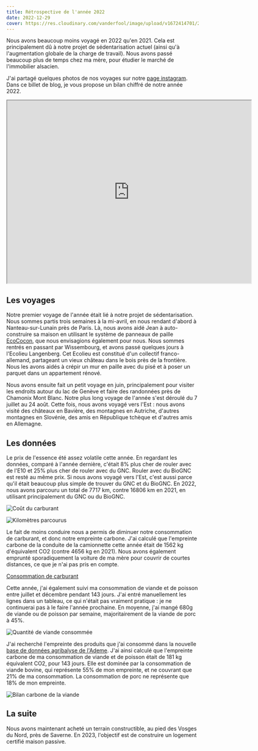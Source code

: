 ```yaml
---
title: Rétrospective de l'année 2022
date: 2022-12-29
cover: https://res.cloudinary.com/vanderfool/image/upload/v1672414701/2022-trip/2022_map.png
---
```



Nous avons beaucoup moins voyagé en 2022 qu'en 2021.
Cela est principalement dû à notre projet de sédentarisation actuel (ainsi qu'à l'augmentation globale de la charge de travail).
Nous avons passé beaucoup plus de temps chez ma mère, pour étudier le marché de l'immobilier alsacien.

J'ai partagé quelques photos de nos voyages sur notre [page instagram](https://www.instagram.com/vanderfool.fr/).
Dans ce billet de blog, je vous propose un bilan chiffré de notre année 2022.

<iframe src="https://www.google.com/maps/d/embed?mid=1zIMbDHp3morNo-bFDd_oMll2tcrwREM&ehbc=2E312F" width="640" height="480"></iframe>

## Les voyages

Notre premier voyage de l'année était lié à notre projet de sédentarisation.
Nous sommes partis trois semaines à la mi-avril, en nous rendant d'abord à Nanteau-sur-Lunain près de Paris.
Là, nous avons aidé Jean à auto-construire sa maison en utilisant le système de panneaux de paille [EcoCocon](https://ecococon.eu/fr/), que nous envisagions également pour nous.
Nous sommes rentrés en passant par Wissembourg, et avons passé quelques jours à l'Ecolieu Langenberg.
Cet Ecolieu est constitué d'un collectif franco-allemand, partageant un vieux château dans le bois près de la frontière.
Nous les avons aidés à crépir un mur en paille avec du pisé et à poser un parquet dans un appartement rénové.

Nous avons ensuite fait un petit voyage en juin, principalement pour visiter les endroits autour du lac de Genève et faire des randonnées près de Chamonix Mont Blanc.
Notre plus long voyage de l'année s'est déroulé du 7 juillet au 24 août.
Cette fois, nous avons voyagé vers l'Est : nous avons visité des châteaux en Bavière, des montagnes en Autriche, d'autres montagnes en Slovénie, des amis en République tchèque et d'autres amis en Allemagne.

## Les données

Le prix de l'essence été assez volatile cette année.
En regardant les données, comparé à l'année dernière, c'était 8% plus cher de rouler avec de l'E10 et 25% plus cher de rouler avec du GNC.
Rouler avec du BioGNC est resté au même prix.
Si nous avons voyagé vers l'Est, c'est aussi parce qu'il était beaucoup plus simple de trouver du GNC et du BioGNC.
En 2022, nous avons parcouru un total de 7717 km, contre 16806 km en 2021, en utilisant principalement du GNC ou du BioGNC.

![Coût du carburant](https://res.cloudinary.com/vanderfool/image/upload/v1672418032/2022-trip/fuel_price_cohh3n.png "Coût du carburant")

![Kilomètres parcourus](https://res.cloudinary.com/vanderfool/image/upload/v1672418017/2022-trip/driven_km_zmwgyi.png "Kilomètres parcourus par mois")

Le fait de moins conduire nous a permis de diminuer notre consommation de carburant, et donc notre empreinte carbone.
J'ai calculé que l'empreinte carbone de la conduite de la camionnette cette année était de 1562 kg d'équivalent CO2 (contre 4656 kg en 2021).
Nous avons également emprunté sporadiquement la voiture de ma mère pour couvrir de courtes distances, ce que je n'ai pas pris en compte.

[Consommation de carburant](https://res.cloudinary.com/vanderfool/image/upload/v1672418032/2022-trip/tanked_volumes_icyyll.png "Consommation de carburant")

Cette année, j'ai également suivi ma consommation de viande et de poisson entre juillet et décembre pendant 143 jours.
J'ai entré manuellement les lignes dans un tableau, ce qui n'était pas vraiment pratique : je ne continuerai pas à le faire l'année prochaine.
En moyenne, j'ai mangé 680g de viande ou de poisson par semaine, majoritairement de la viande de porc à 45%.

![Quantité de viande consommée](https://res.cloudinary.com/vanderfool/image/upload/v1672484284/2022-trip/meat_consumption_quantity_qows8g.png "Quantité de viande consommée")

J'ai recherché l'empreinte des produits que j'ai consommé dans la nouvelle [base de données agribalyse de l'Ademe](https://agribalyse.ademe.fr/).
J'ai ainsi calculé que l'empreinte carbone de ma consommation de viande et de poisson était de 181 kg équivalent CO2, pour 143 jours.
Elle est dominée par la consommation de viande bovine, qui représente 55% de mon empreinte, et ne couvrant que 21% de ma consommation.
La consommation de porc ne représente que 18% de mon empreinte.

![Bilan carbone de la viande](https://res.cloudinary.com/vanderfool/image/upload/v1672484284/2022-trip/meat_consumption_co2_vc6zj5.png "Bilan carbone de la viande")

## La suite

Nous avons maintenant acheté un terrain constructible, au pied des Vosges du Nord, près de Saverne.
En 2023, l'objectif est de construire un logement certifié maison passive.

